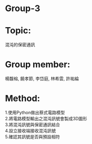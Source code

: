 # Group-3   

# Topic:    
混沌的保密通訊

# Group member:    
楊馥榕, 饒孝節, 李岱庭, 林希雲, 許祐綸

# Method:   
1.使用Python做出蔡式電路模型   
2.將電路模型輸出之混沌訊號會製成3D圖形   
3.將混沌訊號與保密通訊結合   
4.設立接收端接收混沌訊號   
5.確認其訊號是否與預設相符   
